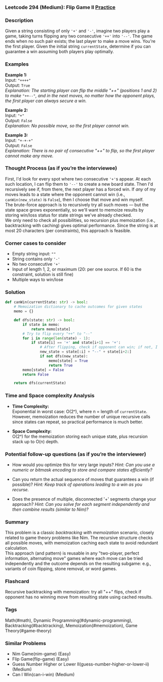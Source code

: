 ### Leetcode 294 (Medium): Flip Game II [Practice](https://leetcode.com/problems/flip-game-ii)

### Description  
Given a string consisting of only `'+'` and `'-'`, imagine two players play a game, taking turns flipping any two consecutive `'++'` into `'--'`. The game ends when no such pair exists; the last player to make a move wins. You're the first player. Given the initial string `currentState`, determine if you can guarantee a win assuming both players play optimally.

### Examples  

**Example 1:**  
Input: `"++++"`  
Output: `True`  
*Explanation: The starting player can flip the middle "++" (positions 1 and 2) to make `"++--"`, and in the next moves, no matter how the opponent plays, the first player can always secure a win.*

**Example 2:**  
Input: `"+"`  
Output: `False`  
*Explanation: No possible move, so the first player cannot win.*

**Example 3:**  
Input: `"+-+-+"`  
Output: `False`  
*Explanation: There is no pair of consecutive "++" to flip, so the first player cannot make any move.*

### Thought Process (as if you’re the interviewee)  
First, I'd look for every spot where two consecutive `'+'`s appear. At each such location, I can flip them to `'--'` to create a new board state. Then I'd recursively see if, from there, the next player has a forced win. If *any* of my moves leads to a state where the opponent cannot win (i.e., `canWin(new_state)` is `False`), then I choose that move and win myself.  
The brute-force approach is to recursively try all such moves — but the state space grows exponentially, so we'll want to memoize results by storing win/loss status for state strings we've already checked.  
We only need to check all possibilities, so recursion plus memoization (i.e., backtracking with caching) gives optimal performance. Since the string is at most 20 characters (per constraints), this approach is feasible.

### Corner cases to consider  
- Empty string input: `""`
- String contains only `'-'`
- No two consecutive `'+'`
- Input of length 1, 2, or maximum (20: per one source. If 60 is the constraint, solution is still fine)
- Multiple ways to win/lose

### Solution

```python
def canWin(currentState: str) -> bool:
    # Memoization dictionary to cache outcomes for given states
    memo = {}

    def dfs(state: str) -> bool:
        if state in memo:
            return memo[state]
        # Try to flip every "++" to "--"
        for i in range(len(state) - 1):
            if state[i] == '+' and state[i+1] == '+':
                # After flipping, check if opponent can win; if not, I win
                new_state = state[:i] + "--" + state[i+2:]
                if not dfs(new_state):
                    memo[state] = True
                    return True
        memo[state] = False
        return False

    return dfs(currentState)
```

### Time and Space complexity Analysis  

- **Time Complexity:**  
  Exponential in worst case: O(2ⁿ), where n = length of `currentState`. However, memoization reduces the number of unique recursive calls since states can repeat, so practical performance is much better.

- **Space Complexity:**  
  O(2ⁿ) for the memoization storing each unique state, plus recursion stack up to O(n) depth.

### Potential follow-up questions (as if you’re the interviewer)  

- How would you optimize this for very large inputs?
  *Hint: Can you use a numeric or bitmask encoding to store and compare states efficiently?*

- Can you return the actual sequence of moves that guarantees a win (if possible)?
  *Hint: Keep track of operations leading to a win as you recurse.*

- Does the presence of multiple, disconnected '+' segments change your approach?
  *Hint: Can you solve for each segment independently and then combine results (similar to Nim)?*

### Summary
This problem is a classic *backtracking with memoization* scenario, closely related to game theory problems like Nim. The recursive structure checks all possible moves, with memoization caching each state to avoid redundant calculation.  
This approach (and pattern) is reusable in any "two-player, perfect information, alternating move" games where each move can be tried independently and the outcome depends on the resulting subgame: e.g., variants of coin flipping, stone removal, or word games.


### Flashcard
Recursive backtracking with memoization: try all "++" flips, check if opponent has no winning move from resulting state using cached results.

### Tags
Math(#math), Dynamic Programming(#dynamic-programming), Backtracking(#backtracking), Memoization(#memoization), Game Theory(#game-theory)

### Similar Problems
- Nim Game(nim-game) (Easy)
- Flip Game(flip-game) (Easy)
- Guess Number Higher or Lower II(guess-number-higher-or-lower-ii) (Medium)
- Can I Win(can-i-win) (Medium)